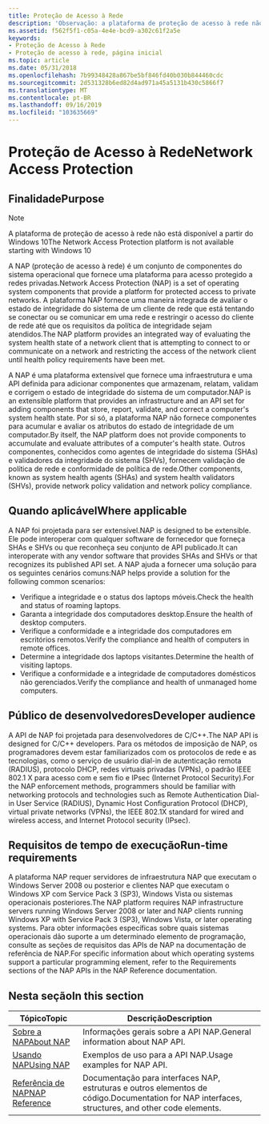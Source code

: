 ```yaml
---
title: Proteção de Acesso à Rede
description: 'Observação: a plataforma de proteção de acesso à rede não está disponível a partir da NAP (proteção de acesso à rede) do Windows 10 é um conjunto de componentes do sistema operacional que fornece uma plataforma para acesso protegido a redes privadas.'
ms.assetid: f562f5f1-c05a-4e4e-bcd9-a302c61f2a5e
keywords:
- Proteção de Acesso à Rede
- Proteção de acesso à rede, página inicial
ms.topic: article
ms.date: 05/31/2018
ms.openlocfilehash: 7b99348428a867be5bf846fd40b030b844460cdc
ms.sourcegitcommit: 2d531328b6ed82d4ad971a45a5131b430c5866f7
ms.translationtype: MT
ms.contentlocale: pt-BR
ms.lasthandoff: 09/16/2019
ms.locfileid: "103635669"
---
```

# <a name="network-access-protection"></a><span data-ttu-id="29e14-105">Proteção de Acesso à Rede</span><span class="sxs-lookup"><span data-stu-id="29e14-105">Network Access Protection</span></span>

## <a name="purpose"></a><span data-ttu-id="29e14-106">Finalidade</span><span class="sxs-lookup"><span data-stu-id="29e14-106">Purpose</span></span>

> [!Note]  
> <span data-ttu-id="29e14-107">A plataforma de proteção de acesso à rede não está disponível a partir do Windows 10</span><span class="sxs-lookup"><span data-stu-id="29e14-107">The Network Access Protection platform is not available starting with Windows 10</span></span>

 

<span data-ttu-id="29e14-108">A NAP (proteção de acesso à rede) é um conjunto de componentes do sistema operacional que fornece uma plataforma para acesso protegido a redes privadas.</span><span class="sxs-lookup"><span data-stu-id="29e14-108">Network Access Protection (NAP) is a set of operating system components that provide a platform for protected access to private networks.</span></span> <span data-ttu-id="29e14-109">A plataforma NAP fornece uma maneira integrada de avaliar o estado de integridade do sistema de um cliente de rede que está tentando se conectar ou se comunicar em uma rede e restringir o acesso do cliente de rede até que os requisitos da política de integridade sejam atendidos.</span><span class="sxs-lookup"><span data-stu-id="29e14-109">The NAP platform provides an integrated way of evaluating the system health state of a network client that is attempting to connect to or communicate on a network and restricting the access of the network client until health policy requirements have been met.</span></span>

<span data-ttu-id="29e14-110">A NAP é uma plataforma extensível que fornece uma infraestrutura e uma API definida para adicionar componentes que armazenam, relatam, validam e corrigem o estado de integridade do sistema de um computador.</span><span class="sxs-lookup"><span data-stu-id="29e14-110">NAP is an extensible platform that provides an infrastructure and an API set for adding components that store, report, validate, and correct a computer's system health state.</span></span> <span data-ttu-id="29e14-111">Por si só, a plataforma NAP não fornece componentes para acumular e avaliar os atributos do estado de integridade de um computador.</span><span class="sxs-lookup"><span data-stu-id="29e14-111">By itself, the NAP platform does not provide components to accumulate and evaluate attributes of a computer's health state.</span></span> <span data-ttu-id="29e14-112">Outros componentes, conhecidos como agentes de integridade do sistema (SHAs) e validadores da integridade do sistema (SHVs), fornecem validação de política de rede e conformidade de política de rede.</span><span class="sxs-lookup"><span data-stu-id="29e14-112">Other components, known as system health agents (SHAs) and system health validators (SHVs), provide network policy validation and network policy compliance.</span></span>

## <a name="where-applicable"></a><span data-ttu-id="29e14-113">Quando aplicável</span><span class="sxs-lookup"><span data-stu-id="29e14-113">Where applicable</span></span>

<span data-ttu-id="29e14-114">A NAP foi projetada para ser extensível.</span><span class="sxs-lookup"><span data-stu-id="29e14-114">NAP is designed to be extensible.</span></span> <span data-ttu-id="29e14-115">Ele pode interoperar com qualquer software de fornecedor que forneça SHAs e SHVs ou que reconheça seu conjunto de API publicado.</span><span class="sxs-lookup"><span data-stu-id="29e14-115">It can interoperate with any vendor software that provides SHAs and SHVs or that recognizes its published API set.</span></span> <span data-ttu-id="29e14-116">A NAP ajuda a fornecer uma solução para os seguintes cenários comuns:</span><span class="sxs-lookup"><span data-stu-id="29e14-116">NAP helps provide a solution for the following common scenarios:</span></span>

-   <span data-ttu-id="29e14-117">Verifique a integridade e o status dos laptops móveis.</span><span class="sxs-lookup"><span data-stu-id="29e14-117">Check the health and status of roaming laptops.</span></span>
-   <span data-ttu-id="29e14-118">Garanta a integridade dos computadores desktop.</span><span class="sxs-lookup"><span data-stu-id="29e14-118">Ensure the health of desktop computers.</span></span>
-   <span data-ttu-id="29e14-119">Verifique a conformidade e a integridade dos computadores em escritórios remotos.</span><span class="sxs-lookup"><span data-stu-id="29e14-119">Verify the compliance and health of computers in remote offices.</span></span>
-   <span data-ttu-id="29e14-120">Determine a integridade dos laptops visitantes.</span><span class="sxs-lookup"><span data-stu-id="29e14-120">Determine the health of visiting laptops.</span></span>
-   <span data-ttu-id="29e14-121">Verifique a conformidade e a integridade de computadores domésticos não gerenciados.</span><span class="sxs-lookup"><span data-stu-id="29e14-121">Verify the compliance and health of unmanaged home computers.</span></span>

## <a name="developer-audience"></a><span data-ttu-id="29e14-122">Público de desenvolvedores</span><span class="sxs-lookup"><span data-stu-id="29e14-122">Developer audience</span></span>

<span data-ttu-id="29e14-123">A API de NAP foi projetada para desenvolvedores de C/C++.</span><span class="sxs-lookup"><span data-stu-id="29e14-123">The NAP API is designed for C/C++ developers.</span></span> <span data-ttu-id="29e14-124">Para os métodos de imposição de NAP, os programadores devem estar familiarizados com os protocolos de rede e as tecnologias, como o serviço de usuário dial-in de autenticação remota (RADIUS), protocolo DHCP, redes virtuais privadas (VPNs), o padrão IEEE 802.1 X para acesso com e sem fio e IPsec (Internet Protocol Security).</span><span class="sxs-lookup"><span data-stu-id="29e14-124">For the NAP enforcement methods, programmers should be familiar with networking protocols and technologies such as Remote Authentication Dial-in User Service (RADIUS), Dynamic Host Configuration Protocol (DHCP), virtual private networks (VPNs), the IEEE 802.1X standard for wired and wireless access, and Internet Protocol security (IPsec).</span></span>

## <a name="run-time-requirements"></a><span data-ttu-id="29e14-125">Requisitos de tempo de execução</span><span class="sxs-lookup"><span data-stu-id="29e14-125">Run-time requirements</span></span>

<span data-ttu-id="29e14-126">A plataforma NAP requer servidores de infraestrutura NAP que executam o Windows Server 2008 ou posterior e clientes NAP que executam o Windows XP com Service Pack 3 (SP3), Windows Vista ou sistemas operacionais posteriores.</span><span class="sxs-lookup"><span data-stu-id="29e14-126">The NAP platform requires NAP infrastructure servers running Windows Server 2008 or later and NAP clients running Windows XP with Service Pack 3 (SP3), Windows Vista, or later operating systems.</span></span> <span data-ttu-id="29e14-127">Para obter informações específicas sobre quais sistemas operacionais dão suporte a um determinado elemento de programação, consulte as seções de requisitos das APIs de NAP na documentação de referência de NAP.</span><span class="sxs-lookup"><span data-stu-id="29e14-127">For specific information about which operating systems support a particular programming element, refer to the Requirements sections of the NAP APIs in the NAP Reference documentation.</span></span>

## <a name="in-this-section"></a><span data-ttu-id="29e14-128">Nesta seção</span><span class="sxs-lookup"><span data-stu-id="29e14-128">In this section</span></span>



| <span data-ttu-id="29e14-129">Tópico</span><span class="sxs-lookup"><span data-stu-id="29e14-129">Topic</span></span>                                         | <span data-ttu-id="29e14-130">Descrição</span><span class="sxs-lookup"><span data-stu-id="29e14-130">Description</span></span>                                                                       |
|-----------------------------------------------|-----------------------------------------------------------------------------------|
| [<span data-ttu-id="29e14-131">Sobre a NAP</span><span class="sxs-lookup"><span data-stu-id="29e14-131">About NAP</span></span>](about-nap.md)<br/>         | <span data-ttu-id="29e14-132">Informações gerais sobre a API NAP.</span><span class="sxs-lookup"><span data-stu-id="29e14-132">General information about NAP API.</span></span><br/>                                     |
| [<span data-ttu-id="29e14-133">Usando NAP</span><span class="sxs-lookup"><span data-stu-id="29e14-133">Using NAP</span></span>](using-nap.md)<br/>         | <span data-ttu-id="29e14-134">Exemplos de uso para a API NAP.</span><span class="sxs-lookup"><span data-stu-id="29e14-134">Usage examples for NAP API.</span></span><br/>                                            |
| [<span data-ttu-id="29e14-135">Referência de NAP</span><span class="sxs-lookup"><span data-stu-id="29e14-135">NAP Reference</span></span>](nap-reference.md)<br/> | <span data-ttu-id="29e14-136">Documentação para interfaces NAP, estruturas e outros elementos de código.</span><span class="sxs-lookup"><span data-stu-id="29e14-136">Documentation for NAP interfaces, structures, and other code elements.</span></span><br/> |



 

 

 





